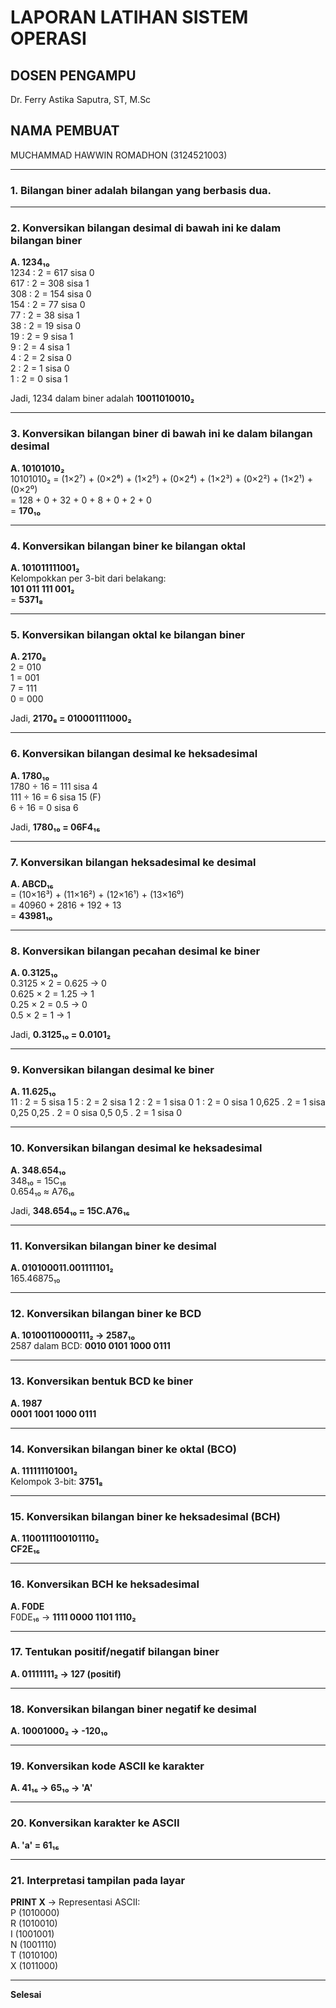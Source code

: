 ﻿# LAPORAN LATIHAN SISTEM OPERASI

## DOSEN PENGAMPU
Dr. Ferry Astika Saputra, ST, M.Sc

## NAMA PEMBUAT
MUCHAMMAD HAWWIN ROMADHON (3124521003)

---

### 1. Bilangan biner adalah bilangan yang berbasis dua.

---

### 2. Konversikan bilangan desimal di bawah ini ke dalam bilangan biner 

**A. 1234₁₀**  
1234 : 2 = 617 sisa 0  
617 : 2 = 308 sisa 1  
308 : 2 = 154 sisa 0  
154 : 2 = 77 sisa 0  
77 : 2 = 38 sisa 1  
38 : 2 = 19 sisa 0  
19 : 2 = 9 sisa 1  
9 : 2 = 4 sisa 1  
4 : 2 = 2 sisa 0  
2 : 2 = 1 sisa 0  
1 : 2 = 0 sisa 1  

Jadi, 1234 dalam biner adalah **10011010010₂**

---

### 3. Konversikan bilangan biner di bawah ini ke dalam bilangan desimal

**A. 10101010₂**  
10101010₂ = (1×2⁷) + (0×2⁶) + (1×2⁵) + (0×2⁴) + (1×2³) + (0×2²) + (1×2¹) + (0×2⁰)  
= 128 + 0 + 32 + 0 + 8 + 0 + 2 + 0  
= **170₁₀**

---

### 4. Konversikan bilangan biner ke bilangan oktal

**A. 101011111001₂**  
Kelompokkan per 3-bit dari belakang:  
**101 011 111 001₂**  
= **5371₈**

---

### 5. Konversikan bilangan oktal ke bilangan biner

**A. 2170₈**  
2 = 010  
1 = 001  
7 = 111  
0 = 000  

Jadi, **2170₈ = 010001111000₂**

---

### 6. Konversikan bilangan desimal ke heksadesimal

**A. 1780₁₀**  
1780 ÷ 16 = 111 sisa 4  
111 ÷ 16 = 6 sisa 15 (F)  
6 ÷ 16 = 0 sisa 6  

Jadi, **1780₁₀ = 06F4₁₆**

---

### 7. Konversikan bilangan heksadesimal ke desimal

**A. ABCD₁₆**  
= (10×16³) + (11×16²) + (12×16¹) + (13×16⁰)  
= 40960 + 2816 + 192 + 13  
= **43981₁₀**

---

### 8. Konversikan bilangan pecahan desimal ke biner

**A. 0.3125₁₀**  
0.3125 × 2 = 0.625 → 0  
0.625 × 2 = 1.25 → 1  
0.25 × 2 = 0.5 → 0  
0.5 × 2 = 1 → 1  

Jadi, **0.3125₁₀ = 0.0101₂**

---

### 9. Konversikan bilangan desimal ke biner

**A. 11.625₁₀**  
11 : 2 = 5 sisa 1 
5 : 2 = 2 sisa 1 
2 : 2 = 1 sisa 0 
1 : 2 = 0 sisa 1 
0,625 . 2 = 1 sisa 0,25 
0,25 . 2 = 0 sisa 0,5 
0,5 . 2 = 1 sisa 0 

---

### 10. Konversikan bilangan desimal ke heksadesimal

**A. 348.654₁₀**  
348₁₀ = 15C₁₆  
0.654₁₀ ≈ A76₁₆  

Jadi, **348.654₁₀ = 15C.A76₁₆**

---

### 11. Konversikan bilangan biner ke desimal

**A. 010100011.001111101₂**  
165.46875₁₀

---

### 12. Konversikan bilangan biner ke BCD

**A. 10100110000111₂ → 2587₁₀**  
2587 dalam BCD: **0010 0101 1000 0111**

---

### 13. Konversikan bentuk BCD ke biner

**A. 1987**  
**0001 1001 1000 0111**

---

### 14. Konversikan bilangan biner ke oktal (BCO)

**A. 111111101001₂**  
Kelompok 3-bit: **3751₈**

---

### 15. Konversikan bilangan biner ke heksadesimal (BCH)

**A. 1100111100101110₂**  
**CF2E₁₆**

---

### 16. Konversikan BCH ke heksadesimal

**A. F0DE**  
F0DE₁₆ → **1111 0000 1101 1110₂**

---

### 17. Tentukan positif/negatif bilangan biner

**A. 01111111₂ → 127 (positif)**

---

### 18. Konversikan bilangan biner negatif ke desimal

**A. 10001000₂ → -120₁₀**

---

### 19. Konversikan kode ASCII ke karakter

**A. 41₁₆ → 65₁₀ → 'A'**

---

### 20. Konversikan karakter ke ASCII

**A. 'a' = 61₁₆**

---

### 21. Interpretasi tampilan pada layar

**PRINT X** → Representasi ASCII:  
P (1010000)  
R (1010010)  
I (1001001)  
N (1001110)  
T (1010100)  
X (1011000)

---

**Selesai**
